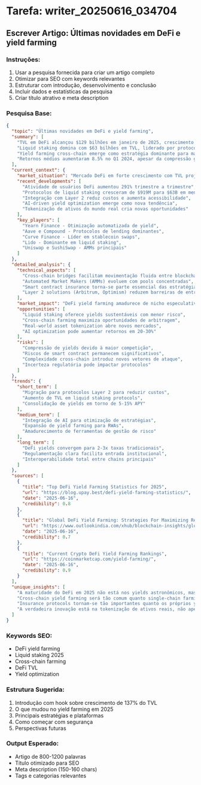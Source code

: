 # Tarefa: writer_20250616_034704

## Escrever Artigo: Últimas novidades em DeFi e yield farming

### Instruções:
1. Usar a pesquisa fornecida para criar um artigo completo
2. Otimizar para SEO com keywords relevantes
3. Estruturar com introdução, desenvolvimento e conclusão
4. Incluir dados e estatísticas da pesquisa
5. Criar título atrativo e meta description

### Pesquisa Base:
```json
{
  "topic": "Últimas novidades em DeFi e yield farming",
  "summary": [
    "TVL em DeFi alcançou $129 bilhões em janeiro de 2025, crescimento de 137% ano a ano",
    "Liquid staking domina com $63 bilhões em TVL, liderado por protocolos como Lido",
    "Yield farming cross-chain emerge como estratégia dominante para maximizar retornos",
    "Retornos médios aumentaram 8.5% no Q1 2024, apesar da compressão geral de yields"
  ],
  "current_context": {
    "market_situation": "Mercado DeFi em forte crescimento com TVL projetado para ultrapassar $200 bilhões até o final de 2025. Cortes de juros do Fed aumentam atratividade de yields DeFi versus instrumentos tradicionais.",
    "recent_developments": [
      "Atividade de usuários DeFi aumentou 291% trimestre a trimestre",
      "Protocolos de liquid staking cresceram de $919M para $63B em menos de um ano",
      "Integração com Layer 2 reduz custos e aumenta acessibilidade",
      "AI-driven yield optimization emerge como nova tendência",
      "Tokenização de ativos do mundo real cria novas oportunidades"
    ],
    "key_players": [
      "Yearn Finance - Otimização automatizada de yield",
      "Aave e Compound - Protocolos de lending dominantes",
      "Curve Finance - Líder em stablecoin swaps",
      "Lido - Dominante em liquid staking",
      "Uniswap e SushiSwap - AMMs principais"
    ]
  },
  "detailed_analysis": {
    "technical_aspects": [
      "Cross-chain bridges facilitam movimentação fluida entre blockchains",
      "Automated Market Makers (AMMs) evoluem com pools concentradas",
      "Smart contract insurance torna-se parte essencial das estratégias",
      "Layer 2 solutions (Arbitrum, Optimism) reduzem barreiras de entrada"
    ],
    "market_impact": "DeFi yield farming amadurece de nicho especulativo para classe de ativos reconhecida. Participação institucional crescente e melhores ferramentas de gestão de risco legitimam o setor.",
    "opportunities": [
      "Liquid staking oferece yields sustentáveis com menor risco",
      "Cross-chain farming maximiza oportunidades de arbitragem",
      "Real-world asset tokenization abre novos mercados",
      "AI optimization pode aumentar retornos em 20-30%"
    ],
    "risks": [
      "Compressão de yields devido à maior competição",
      "Riscos de smart contract permanecem significativos",
      "Complexidade cross-chain introduz novos vetores de ataque",
      "Incerteza regulatória pode impactar protocolos"
    ]
  },
  "trends": {
    "short_term": [
      "Migração para protocolos Layer 2 para reduzir custos",
      "Aumento de TVL em liquid staking protocols",
      "Consolidação de yields em torno de 5-15% APY"
    ],
    "medium_term": [
      "Integração de AI para otimização de estratégias",
      "Expansão de yield farming para RWAs",
      "Amadurecimento de ferramentas de gestão de risco"
    ],
    "long_term": [
      "DeFi yields convergem para 2-3x taxas tradicionais",
      "Regulamentação clara facilita entrada institucional",
      "Interoperabilidade total entre chains principais"
    ]
  },
  "sources": [
    {
      "title": "Top DeFi Yield Farming Statistics for 2025",
      "url": "https://blog.upay.best/defi-yield-farming-statistics/",
      "date": "2025-06-16",
      "credibility": 0.8
    },
    {
      "title": "Global DeFi Yield Farming: Strategies For Maximizing Returns",
      "url": "https://www.outlookindia.com/xhub/blockchain-insights/global-defi-yield-farming-strategies",
      "date": "2025-06-16",
      "credibility": 0.7
    },
    {
      "title": "Current Crypto DeFi Yield Farming Rankings",
      "url": "https://coinmarketcap.com/yield-farming/",
      "date": "2025-06-16",
      "credibility": 0.9
    }
  ],
  "unique_insights": [
    "A maturidade do DeFi em 2025 não está nos yields astronômicos, mas na sustentabilidade e gestão de risco",
    "Cross-chain yield farming será tão comum quanto single-chain farming era em 2021",
    "Insurance protocols tornam-se tão importantes quanto os próprios yield farms",
    "A verdadeira inovação está na tokenização de ativos reais, não apenas em crypto-native yields"
  ]
}
```

### Keywords SEO:
- DeFi yield farming
- Liquid staking 2025
- Cross-chain farming
- DeFi TVL
- Yield optimization

### Estrutura Sugerida:
1. Introdução com hook sobre crescimento de 137% do TVL
2. O que mudou no yield farming em 2025
3. Principais estratégias e plataformas
4. Como começar com segurança
5. Perspectivas futuras

### Output Esperado:
- Artigo de 800-1200 palavras
- Título otimizado para SEO
- Meta description (150-160 chars)
- Tags e categorias relevantes
